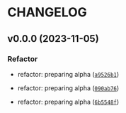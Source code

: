 # CHANGELOG



## v0.0.0 (2023-11-05)

### Refactor

* refactor: preparing alpha ([`a9526b1`](https://github.com/nadobando/furiousapi-beanie/commit/a9526b1ccede3173c0d1f43428deaf4fb011e4b2))

* refactor: preparing alpha ([`090ab76`](https://github.com/nadobando/furiousapi-beanie/commit/090ab76c6d70f01fd4c74b00e9b4b5edaf0bfb44))

* refactor: preparing alpha ([`6b5548f`](https://github.com/nadobando/furiousapi-beanie/commit/6b5548f8d36837675a97addc7a67622fe9275fd9))
